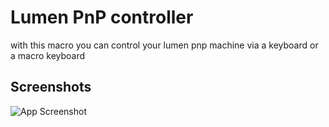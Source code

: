 
# Lumen PnP controller 

with this macro you can control your lumen pnp machine via a keyboard or a macro keyboard 


## Screenshots

![App Screenshot](https://cdn.discordapp.com/attachments/814870897722523699/1275032440527917178/PXL_20240819_095846239.jpg?ex=66d2ea7e&is=66d198fe&hm=fdcdefef905644fe86e8975844e86e21bfe5f8970b14c45b4a06d5ca3f666665&)

